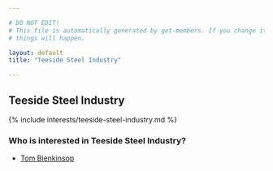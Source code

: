 ```yaml
---

# DO NOT EDIT!
# This file is automatically generated by get-members. If you change it, bad
# things will happen.

layout: default
title: "Teeside Steel Industry"

---
```


## Teeside Steel Industry

{% include interests/teeside-steel-industry.md %}

### Who is interested in Teeside Steel Industry?


* [Tom Blenkinsop](/members/tom-blenkinsop.html)
